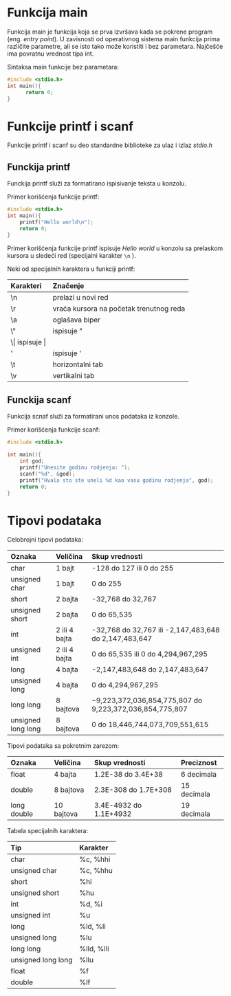 # Funkcija main

Funkcija main je funkcija koja se prva izvršava kada se pokrene program (eng. *entry point*). U zavisnosti od operativnog sistema main funkcija prima različite parametre, ali se isto tako može koristiti i bez parametara. Najčešće ima povratnu vrednost tipa int.

Sintaksa main funkcije bez parametara:

```c
#include <stdio.h>
int main(){     
      return 0;
}
```

# Funkcije printf i scanf

Funkcije printf i scanf su deo standardne biblioteke za ulaz i izlaz *stdio.h*

## Funckija printf

Funckija printf služi za formatirano ispisivanje teksta u konzolu.

Primer korišćenja funkcije printf:

```c
#include <stdio.h>
int main(){   
    printf("Hello world\n");
    return 0;
}
```

Primer korišćenja funkcije printf ispisuje *Hello world* u konzolu sa prelaskom kursora u sledeći red (specijalni karakter ```\n``` ).

Neki od specijalnih karaktera u funkciji printf:

| Karakteri| Značenje|
| :------------- | :------------- |
| \n| prelazi u novi red|
| \r| vraća kursora na početak trenutnog reda|
| \a| oglašava biper|
| \\"| ispisuje "|
| \\\\| ispisuje \\|
| \'| ispisuje '|
| \t| horizontalni tab|
| \v| vertikalni tab|

## Funckija scanf

Funkcija scnaf služi za formatirani unos podataka iz konzole.

Primer korišćenja funkcije scanf:
```c
#include <stdio.h>

int main(){
    int god;
    printf("Unesite godinu rodjenja: ");
    scanf("%d", &god);
    printf("Hvala sto ste uneli %d kao vasu godinu rodjenja", god);
    return 0;
}
```

# Tipovi podataka

Celobrojni tipovi podataka:

| Oznaka| Veličina| Skup vrednosti|
| :------------- | :------------- | :------------- |
| char| 1 bajt| -128 do 127 ili 0 do 255|
| unsigned char| 1 bajt| 0 do 255|
| short| 2 bajta| -32,768 do 32,767|
| unsigned short| 2 bajta| 0 do 65,535|
| int| 2 ili 4 bajta| -32,768 do 32,767 ili -2,147,483,648 do 2,147,483,647|
| unsigned int| 2 ili 4 bajta| 0 do 65,535 ili 0 do 4,294,967,295|
| long| 4 bajta| -2,147,483,648 do 2,147,483,647|
| unsigned long| 4 bajta| 0 do 4,294,967,295|
| long long| 8 bajtova| −9,223,372,036,854,775,807 do 9,223,372,036,854,775,807|
| unsigned long long| 8 bajtova| 0 do 18,446,744,073,709,551,615|

Tipovi podataka sa pokretnim zarezom:

| Oznaka| Veličina| Skup vrednosti| Preciznost|
| :------------- | :------------- | :------------- | :------------- |
| float| 4 bajta| 1.2E-38 do 3.4E+38| 6 decimala|
| double| 8 bajtova| 2.3E-308 do 1.7E+308| 15 decimala|
| long double| 10 bajtova| 3.4E-4932 do 1.1E+4932| 19 decimala|

Tabela specijalnih karaktera:

| Tip| Karakter|
| :------------- | :------------- |
| char| %c, %hhi|
| unsigned char| %c, %hhu|
| short| %hi|
| unsigned short| %hu|
| int| %d, %i|
| unsigned int| %u|
| long| %ld, %li|
| unsigned long| %lu|
| long long| %lld, %lli|
| unsigned long long| %llu|
| float| %f|
| double| %lf|
